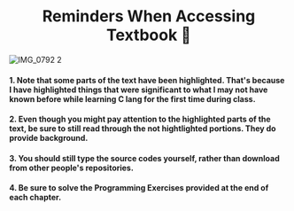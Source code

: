 # <h1 align="center"> Reminders When Accessing Textbook :book:

![IMG_0792 2](https://user-images.githubusercontent.com/73013239/105322579-6ba0df00-5c0c-11eb-9a7a-b4449b0b7d45.GIF)

#### 1. Note that some parts of the text have been highlighted. That's because I have highlighted things that were significant to what I may not have known before while learning C lang for the first time during class.
#### 2. Even though you might pay attention to the highlighted parts of the text, be sure to still read through the not hightlighted portions. They do provide background.
#### 3. You should still type the source codes yourself, rather than download from other people's repositories. 
#### 4. Be sure to solve the Programming Exercises provided at the end of each chapter. 
